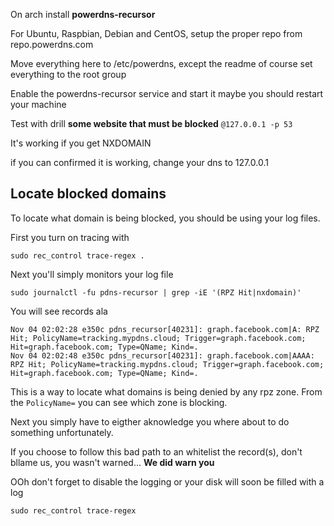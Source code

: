 On arch install **powerdns-recursor**

For Ubuntu, Raspbian, Debian and CentOS, setup the proper repo from
repo.powerdns.com

Move everything here to /etc/powerdns, except the readme of course
set everything to the root group

Enable the powerdns-recursor service and start it
maybe you should restart your machine

Test with drill **some website that must be blocked** `@127.0.0.1 -p 53`

It's working if you get NXDOMAIN

if you can confirmed it is working, change your dns to 127.0.0.1

## Locate blocked domains

To locate what domain is being blocked, you should be using your log files.

First you turn on tracing with

```shell
sudo rec_control trace-regex .
```

Next you'll simply monitors your log file

```shell
sudo journalctl -fu pdns-recursor | grep -iE '(RPZ Hit|nxdomain)'
```

You will see records ala

```log
Nov 04 02:02:28 e350c pdns_recursor[40231]: graph.facebook.com|A: RPZ Hit; PolicyName=tracking.mypdns.cloud; Trigger=graph.facebook.com; Hit=graph.facebook.com; Type=QName; Kind=.
Nov 04 02:02:48 e350c pdns_recursor[40231]: graph.facebook.com|AAAA: RPZ Hit; PolicyName=tracking.mypdns.cloud; Trigger=graph.facebook.com; Hit=graph.facebook.com; Type=QName; Kind=.
```

This is a way to locate what domains is being denied by any rpz zone. From the `PolicyName=` you can see which zone is blocking.

Next you simply have to eigther aknowledge you where about to do something unfortunately.

If you choose to follow this bad path to an whitelist the record(s), don't bllame us, you wasn't warned... **We did warn you**

OOh don't forget to disable the logging or your disk will soon be filled with a log

```shell
sudo rec_control trace-regex
```
